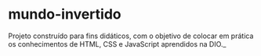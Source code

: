 # mundo-invertido
 Projeto construído para fins didáticos, com o objetivo de colocar em         prática os conhecimentos de HTML, CSS e JavaScript aprendidos na DIO._
